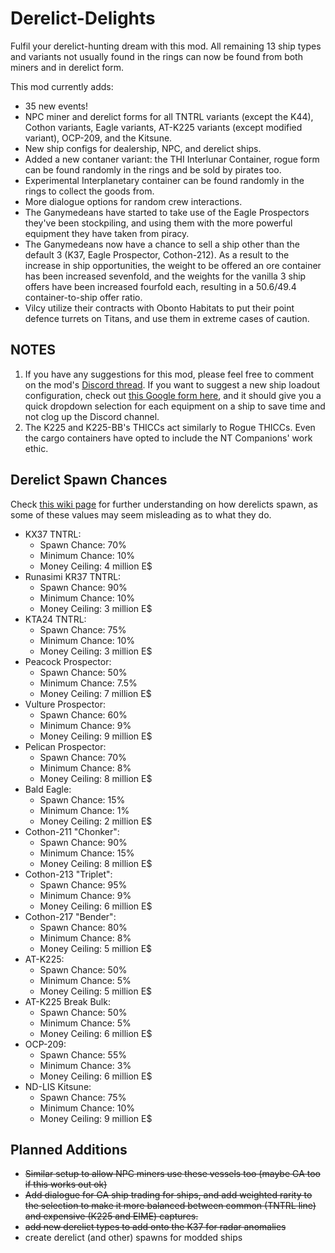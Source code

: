 # Derelict-Delights
Fulfil your derelict-hunting dream with this mod. All remaining 13 ship types and variants not usually found in the rings can now be found from both miners and in derelict form.

This mod currently adds:
* 35 new events!
* NPC miner and derelict forms for all TNTRL variants (except the K44), Cothon variants, Eagle variants, AT-K225 variants (except modified variant), OCP-209, and the Kitsune.
* New ship configs for dealership, NPC, and derelict ships.
* Added a new contaner variant: the THI Interlunar Container, rogue form can be found randomly in the rings and be sold by pirates too.
* Experimental Interplanetary container can be found randomly in the rings to collect the goods from. 
* More dialogue options for random crew interactions.
* The Ganymedeans have started to take use of the Eagle Prospectors they've been stockpiling, and using them with the more powerful equipment they have taken from piracy.
* The Ganymedeans now have a chance to sell a ship other than the default 3 (K37, Eagle Prospector, Cothon-212). As a result to the increase in ship opportunities, the weight to be offered an ore container has been increased sevenfold, and the weights for the vanilla 3 ship offers have been increased fourfold each, resulting in a 50.6/49.4 container-to-ship offer ratio.
* Vilcy utilize their contracts with Obonto Habitats to put their point defence turrets on Titans, and use them in extreme cases of caution.

## NOTES
1. If you have any suggestions for this mod, please feel free to comment on the mod's [Discord thread](https://discord.com/channels/426287934870781952/1316256288329699419). If you want to suggest a new ship loadout configuration, check out [this Google form here](https://forms.gle/yzvbGmaWeHWH9ChK8), and it should give you a quick dropdown selection for each equipment on a ship to save time and not clog up the Discord channel.
2. The K225 and K225-BB's THICCs act similarly to Rogue THICCs. Even the cargo containers have opted to include the NT Companions' work ethic.

## Derelict Spawn Chances
Check [this wiki page](https://delta-v.kodera.pl/index.php/Profit_Strategy_-_Derelicts#Finding_Derelicts_in_the_Wild) for further understanding on how derelicts spawn, as some of these values may seem misleading as to what they do.
* KX37 TNTRL:
  *   Spawn Chance: 70%
  *   Minimum Chance: 10%
  *   Money Ceiling: 4 million E$
* Runasimi KR37 TNTRL:
  *   Spawn Chance: 90%
  *   Minimum Chance: 10%
  *   Money Ceiling: 3 million E$
* KTA24 TNTRL:
  *   Spawn Chance: 75%
  *   Minimum Chance: 10%
  *   Money Ceiling: 3 million E$
* Peacock Prospector:
  *   Spawn Chance: 50%
  *   Minimum Chance: 7.5%
  *   Money Ceiling: 7 million E$
* Vulture Prospector:
  *   Spawn Chance: 60%
  *   Minimum Chance: 9%
  *   Money Ceiling: 9 million E$
* Pelican Prospector:
  *   Spawn Chance: 70%
  *   Minimum Chance: 8%
  *   Money Ceiling: 8 million E$
* Bald Eagle:
  *   Spawn Chance: 15%
  *   Minimum Chance: 1%
  *   Money Ceiling: 2 million E$
* Cothon-211 "Chonker":
  *   Spawn Chance: 90%
  *   Minimum Chance: 15%
  *   Money Ceiling: 8 million E$
* Cothon-213 "Triplet":
  *   Spawn Chance: 95%
  *   Minimum Chance: 9%
  *   Money Ceiling: 6 million E$
* Cothon-217 "Bender":
  *   Spawn Chance: 80%
  *   Minimum Chance: 8%
  *   Money Ceiling: 5 million E$
* AT-K225:
  *   Spawn Chance: 50%
  *   Minimum Chance: 5%
  *   Money Ceiling: 5 million E$
* AT-K225 Break Bulk:
  *   Spawn Chance: 50%
  *   Minimum Chance: 5%
  *   Money Ceiling: 6 million E$
* OCP-209:
  *   Spawn Chance: 55%
  *   Minimum Chance: 3%
  *   Money Ceiling: 6 million E$
* ND-LIS Kitsune:
  *   Spawn Chance: 75%
  *   Minimum Chance: 10%
  *   Money Ceiling: 9 million E$

## Planned Additions
* ~~Similar setup to allow NPC miners use these vessels too (maybe GA too if this works out ok)~~
* ~~Add dialogue for GA ship trading for ships, and add weighted rarity to the selection to make it more balanced between common (TNTRL line) and expensive (K225 and EIME) captures.~~
* ~~add new derelict types to add onto the K37 for radar anomalies~~
* create derelict (and other) spawns for modded ships
